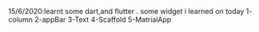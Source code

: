 15/6/2020:learnt some dart,and flutter .
some widget i learned on today
1- column 
2-appBar
3-Text
4-Scaffold
5-MatrialApp
